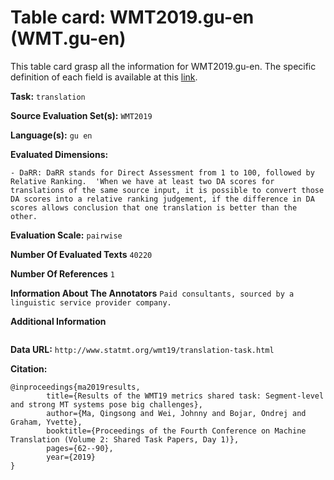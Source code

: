 # Table card: WMT2019.gu-en (WMT.gu-en)

This table card grasp all the information for WMT2019.gu-en. The specific definition of each field is available at this [link](https://github.com/ThomasScialom/BEAMetrics#adding-a-new-dataset).

**Task:** 
`translation`

**Source Evaluation Set(s):** 
`WMT2019`

**Language(s):** 
`gu en`

**Evaluated Dimensions:** 
```
- DaRR: DaRR stands for Direct Assessment from 1 to 100, followed by Relative Ranking.  'When we have at least two DA scores for translations of the same source input, it is possible to convert those DA scores into a relative ranking judgement, if the difference in DA scores allows conclusion that one translation is better than the other.
```

**Evaluation Scale:** 
`pairwise`

**Number Of Evaluated Texts** 
`40220`

**Number Of  References** 
`1`

**Information About The Annotators** 
`Paid consultants, sourced by a linguistic service provider company.`

**Additional Information** 
```

```

**Data URL:** 
``http://www.statmt.org/wmt19/translation-task.html``

**Citation:** 
```
@inproceedings{ma2019results,
        title={Results of the WMT19 metrics shared task: Segment-level and strong MT systems pose big challenges},
        author={Ma, Qingsong and Wei, Johnny and Bojar, Ondrej and Graham, Yvette},
        booktitle={Proceedings of the Fourth Conference on Machine Translation (Volume 2: Shared Task Papers, Day 1)},
        pages={62--90},
        year={2019}
}
```
